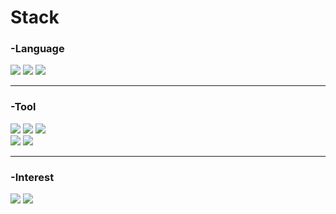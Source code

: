 # Stack

### -Language
<img src="https://img.shields.io/badge/HTML5-d12b00?style=flat-square&logo=HTML5&logoColor=white"/></a>
<img src="https://img.shields.io/badge/CSS3-3766AB?style=flat-square&logo=CSS3&logoColor=white"/></a>
<img src="https://img.shields.io/badge/Javascript-ebc200?style=flat-square&logo=Javascript&logoColor=white"/></a>


-----------------------------------------------------

### -Tool
<img src="https://img.shields.io/badge/VisualStudioCode-005db8?style=flat-square&logo=VisualStudioCode&logoColor=white"/></a>
<img src="https://img.shields.io/badge/Git-0e004d?style=flat-square&logo=Git&logoColor=white"/></a>
<img src="https://img.shields.io/badge/Sourcetree-3766AB?style=flat-square&logo=Sourcetree&logoColor=white"/></a><br>
<img src="https://img.shields.io/badge/AdobePhotoshop-003fbe?style=flat-square&logo=AdobePhotoshop&logoColor=white"/></a>
<img src="https://img.shields.io/badge/AdobeIllustrator-cc7200?style=flat-square&logo=AdobeIllustrator&logoColor=white"/></a>

-----------------------------------------------------

### -Interest
<img src="https://img.shields.io/badge/React-00929e?style=flat-square&logo=React&logoColor=white"/></a>
<img src="https://img.shields.io/badge/BootStrap-8000f2?style=flat-square&logo=BootStrap&logoColor=white"/></a>

<!--
**jde98/jde98** is a ✨ _special_ ✨ repository because its `README.md` (this file) appears on your GitHub profile.

Here are some ideas to get you started:

- 🔭 I’m currently working on ...
- 🌱 I’m currently learning ...
- 👯 I’m looking to collaborate on ...
- 🤔 I’m looking for help with ...
- 💬 Ask me about ...
- 📫 How to reach me: ...
- 😄 Pronouns: ...
- ⚡ Fun fact: ...
-->
